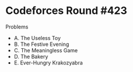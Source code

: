 # Codeforces Round \#423

Problems
* A. The Useless Toy
* B. The Festive Evening
* C. The Meaningless Game
* D. The Bakery
* E. Ever-Hungry Krakozyabra
